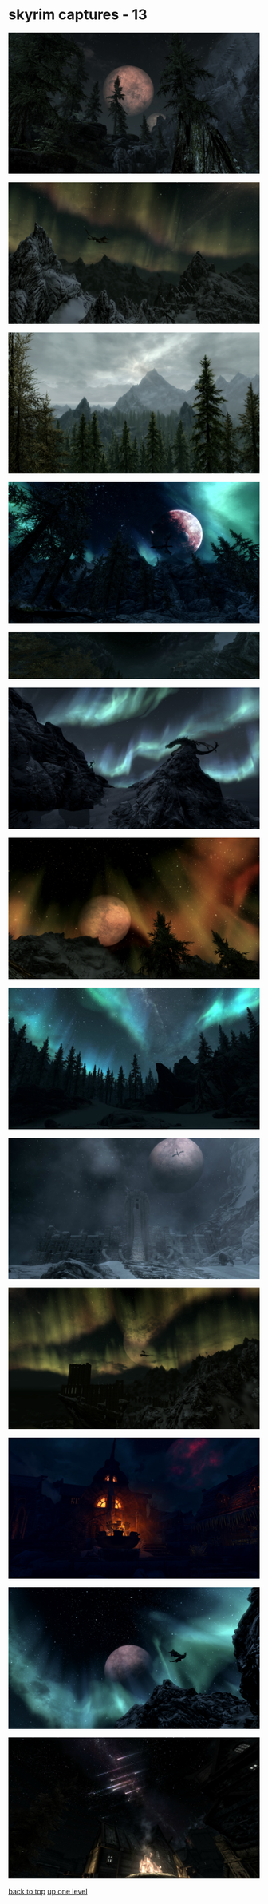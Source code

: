 # skyrim captures - 13
[![1094574-1321433670.jpg](https://raw.githubusercontent.com/buckmanc/wallpapers/main/desktop/skyrim%20captures/1094574-1321433670.jpg "1094574-1321433670.jpg")](https://raw.githubusercontent.com/buckmanc/wallpapers/main/desktop/skyrim%20captures/1094574-1321433670.jpg)

[![26PUO4c.png](https://raw.githubusercontent.com/buckmanc/wallpapers/main/desktop/skyrim%20captures/26PUO4c.png "26PUO4c.png")](https://raw.githubusercontent.com/buckmanc/wallpapers/main/desktop/skyrim%20captures/26PUO4c.png)

[![2sgKskc.png](https://raw.githubusercontent.com/buckmanc/wallpapers/main/desktop/skyrim%20captures/2sgKskc.png "2sgKskc.png")](https://raw.githubusercontent.com/buckmanc/wallpapers/main/desktop/skyrim%20captures/2sgKskc.png)

[![8e63d03e1e07989190012a8ad28efb35-d4m0yob.jpg](https://raw.githubusercontent.com/buckmanc/wallpapers/main/desktop/skyrim%20captures/8e63d03e1e07989190012a8ad28efb35-d4m0yob.jpg "8e63d03e1e07989190012a8ad28efb35-d4m0yob.jpg")](https://raw.githubusercontent.com/buckmanc/wallpapers/main/desktop/skyrim%20captures/8e63d03e1e07989190012a8ad28efb35-d4m0yob.jpg)

[![cYH2nsA.jpg](https://raw.githubusercontent.com/buckmanc/wallpapers/main/desktop/skyrim%20captures/cYH2nsA.jpg "cYH2nsA.jpg")](https://raw.githubusercontent.com/buckmanc/wallpapers/main/desktop/skyrim%20captures/cYH2nsA.jpg)

[![IOTstTl.jpg](https://raw.githubusercontent.com/buckmanc/wallpapers/main/desktop/skyrim%20captures/IOTstTl.jpg "IOTstTl.jpg")](https://raw.githubusercontent.com/buckmanc/wallpapers/main/desktop/skyrim%20captures/IOTstTl.jpg)

[![jeER88G.png](https://raw.githubusercontent.com/buckmanc/wallpapers/main/desktop/skyrim%20captures/jeER88G.png "jeER88G.png")](https://raw.githubusercontent.com/buckmanc/wallpapers/main/desktop/skyrim%20captures/jeER88G.png)

[![JKMYQcN.jpg](https://raw.githubusercontent.com/buckmanc/wallpapers/main/desktop/skyrim%20captures/JKMYQcN.jpg "JKMYQcN.jpg")](https://raw.githubusercontent.com/buckmanc/wallpapers/main/desktop/skyrim%20captures/JKMYQcN.jpg)

[![MVlpPnI.jpg](https://raw.githubusercontent.com/buckmanc/wallpapers/main/desktop/skyrim%20captures/MVlpPnI.jpg "MVlpPnI.jpg")](https://raw.githubusercontent.com/buckmanc/wallpapers/main/desktop/skyrim%20captures/MVlpPnI.jpg)

[![NwA8tbi.png](https://raw.githubusercontent.com/buckmanc/wallpapers/main/desktop/skyrim%20captures/NwA8tbi.png "NwA8tbi.png")](https://raw.githubusercontent.com/buckmanc/wallpapers/main/desktop/skyrim%20captures/NwA8tbi.png)

[![uya25hS.jpg](https://raw.githubusercontent.com/buckmanc/wallpapers/main/desktop/skyrim%20captures/uya25hS.jpg "uya25hS.jpg")](https://raw.githubusercontent.com/buckmanc/wallpapers/main/desktop/skyrim%20captures/uya25hS.jpg)

[![Y4OwLAr.png](https://raw.githubusercontent.com/buckmanc/wallpapers/main/desktop/skyrim%20captures/Y4OwLAr.png "Y4OwLAr.png")](https://raw.githubusercontent.com/buckmanc/wallpapers/main/desktop/skyrim%20captures/Y4OwLAr.png)

[![YNj67nj.jpg](https://raw.githubusercontent.com/buckmanc/wallpapers/main/desktop/skyrim%20captures/YNj67nj.jpg "YNj67nj.jpg")](https://raw.githubusercontent.com/buckmanc/wallpapers/main/desktop/skyrim%20captures/YNj67nj.jpg)



[back to top](#)
[up one level](/desktop/README.MD)
